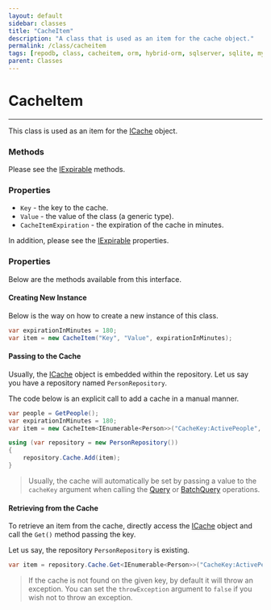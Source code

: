 ```yaml
---
layout: default
sidebar: classes
title: "CacheItem"
description: "A class that is used as an item for the cache object."
permalink: /class/cacheitem
tags: [repodb, class, cacheitem, orm, hybrid-orm, sqlserver, sqlite, mysql, postgresql]
parent: Classes
---
```


# CacheItem

---

This class is used as an item for the [ICache](/interface/icache) object.

### Methods

Please see the [IExpirable](/interface/iexpirable) methods.

### Properties

- `Key` - the key to the cache.
- `Value` - the value of the class (a generic type).
- `CacheItemExpiration` - the expiration of the cache in minutes.

In addition, please see the [IExpirable](/interface/iexpirable) properties.

### Properties

Below are the methods available from this interface.


#### Creating New Instance

Below is the way on how to create a new instance of this class.

```csharp
var expirationInMinutes = 180;
var item = new CacheItem("Key", "Value", expirationInMinutes);
```

#### Passing to the Cache

Usually, the [ICache](/interface/icache) object is embedded within the repository. Let us say you have a repository named `PersonRepository`.

The code below is an explicit call to add a cache in a manual manner.

```csharp
var people = GetPeople();
var expirationInMinutes = 180;
var item = new CacheItem<IEnumerable<Person>>("CacheKey:ActivePeople", people, expirationInMinutes);

using (var repository = new PersonRepository())
{
    repository.Cache.Add(item);
}
```

> Usually, the cache will automatically be set by passing a value to the `cacheKey` argument when calling the [Query](/operation/query) or [BatchQuery](/operation/batchquery) operations.

#### Retrieving from the Cache

To retrieve an item from the cache, directly access the [ICache](/interface/icache) object and call the `Get()` method passing the key.

Let us say, the repository `PersonRepository` is existing.

```csharp
var item = repository.Cache.Get<IEnumerable<Person>>("CacheKey:ActivePeople");
```

> If the cache is not found on the given key, by default it will throw an exception. You can set the `throwException` argument to `false` if you wish not to throw an exception.

